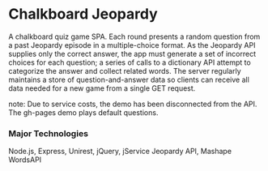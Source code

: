 # Chalkboard Jeopardy
A chalkboard quiz game SPA. Each round presents a random question from a past Jeopardy episode in a multiple-choice format. As the Jeopardy API supplies only the correct answer, the app must generate a set of incorrect choices for each question; a series of calls to a dictionary API attempt to categorize the answer and collect related words. The server regularly maintains a store of question-and-answer data so clients can receive all data needed for a new game from a single GET request.

note: Due to service costs, the demo has been disconnected from the API. The gh-pages demo plays default questions.

### Major Technologies
Node.js, Express, Unirest, jQuery, jService Jeopardy API, Mashape WordsAPI

